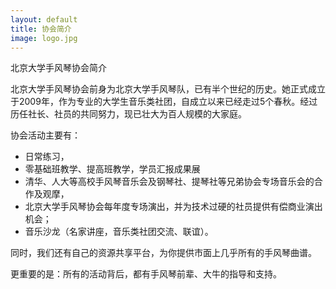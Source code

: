 ```yaml
---
layout: default
title: 协会简介
image: logo.jpg
---
```


北京大学手风琴协会简介
	
北京大学手风琴协会前身为北京大学手风琴队，已有半个世纪的历史。她正式成立于2009年，作为专业的大学生音乐类社团，自成立以来已经走过5个春秋。经过历任社长、社员的共同努力，现已壮大为百人规模的大家庭。

协会活动主要有：

+ 日常练习，
+ 零基础班教学、提高班教学，学员汇报成果展
+ 清华、人大等高校手风琴音乐会及钢琴社、提琴社等兄弟协会专场音乐会的合作及观摩，
+ 北京大学手风琴协会每年度专场演出，并为技术过硬的社员提供有偿商业演出机会；
+ 音乐沙龙（名家讲座，音乐类社团交流、联谊）。


同时，我们还有自己的资源共享平台，为你提供市面上几乎所有的手风琴曲谱。

更重要的是：所有的活动背后，都有手风琴前辈、大牛的指导和支持。